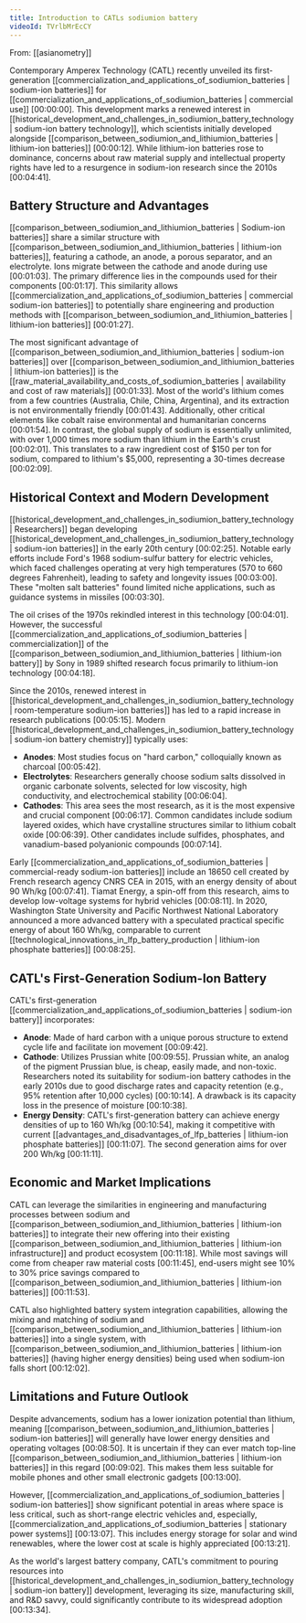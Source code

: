 ```yaml
---
title: Introduction to CATLs sodiumion battery
videoId: TVrlbMrEcCY
---
```


From: [[asianometry]] <br/> 

Contemporary Amperex Technology (CATL) recently unveiled its first-generation [[commercialization_and_applications_of_sodiumion_batteries | sodium-ion batteries]] for [[commercialization_and_applications_of_sodiumion_batteries | commercial use]] <a class="yt-timestamp" data-t="00:00:00">[00:00:00]</a>. This development marks a renewed interest in [[historical_development_and_challenges_in_sodiumion_battery_technology | sodium-ion battery technology]], which scientists initially developed alongside [[comparison_between_sodiumion_and_lithiumion_batteries | lithium-ion batteries]] <a class="yt-timestamp" data-t="00:00:12">[00:00:12]</a>. While lithium-ion batteries rose to dominance, concerns about raw material supply and intellectual property rights have led to a resurgence in sodium-ion research since the 2010s <a class="yt-timestamp" data-t="00:04:41">[00:04:41]</a>.

## Battery Structure and Advantages

[[comparison_between_sodiumion_and_lithiumion_batteries | Sodium-ion batteries]] share a similar structure with [[comparison_between_sodiumion_and_lithiumion_batteries | lithium-ion batteries]], featuring a cathode, an anode, a porous separator, and an electrolyte. Ions migrate between the cathode and anode during use <a class="yt-timestamp" data-t="00:01:03">[00:01:03]</a>. The primary difference lies in the compounds used for their components <a class="yt-timestamp" data-t="00:01:17">[00:01:17]</a>. This similarity allows [[commercialization_and_applications_of_sodiumion_batteries | commercial sodium-ion batteries]] to potentially share engineering and production methods with [[comparison_between_sodiumion_and_lithiumion_batteries | lithium-ion batteries]] <a class="yt-timestamp" data-t="00:01:27">[00:01:27]</a>.

The most significant advantage of [[comparison_between_sodiumion_and_lithiumion_batteries | sodium-ion batteries]] over [[comparison_between_sodiumion_and_lithiumion_batteries | lithium-ion batteries]] is the [[raw_material_availability_and_costs_of_sodiumion_batteries | availability and cost of raw materials]] <a class="yt-timestamp" data-t="00:01:33">[00:01:33]</a>. Most of the world's lithium comes from a few countries (Australia, Chile, China, Argentina), and its extraction is not environmentally friendly <a class="yt-timestamp" data-t="00:01:43">[00:01:43]</a>. Additionally, other critical elements like cobalt raise environmental and humanitarian concerns <a class="yt-timestamp" data-t="00:01:54">[00:01:54]</a>. In contrast, the global supply of sodium is essentially unlimited, with over 1,000 times more sodium than lithium in the Earth's crust <a class="yt-timestamp" data-t="00:02:01">[00:02:01]</a>. This translates to a raw ingredient cost of $150 per ton for sodium, compared to lithium's $5,000, representing a 30-times decrease <a class="yt-timestamp" data-t="00:02:09">[00:02:09]</a>.

## Historical Context and Modern Development

[[historical_development_and_challenges_in_sodiumion_battery_technology | Researchers]] began developing [[historical_development_and_challenges_in_sodiumion_battery_technology | sodium-ion batteries]] in the early 20th century <a class="yt-timestamp" data-t="00:02:25">[00:02:25]</a>. Notable early efforts include Ford's 1968 sodium-sulfur battery for electric vehicles, which faced challenges operating at very high temperatures (570 to 660 degrees Fahrenheit), leading to safety and longevity issues <a class="yt-timestamp" data-t="00:03:00">[00:03:00]</a>. These "molten salt batteries" found limited niche applications, such as guidance systems in missiles <a class="yt-timestamp" data-t="00:03:30">[00:03:30]</a>.

The oil crises of the 1970s rekindled interest in this technology <a class="yt-timestamp" data-t="00:04:01">[00:04:01]</a>. However, the successful [[commercialization_and_applications_of_sodiumion_batteries | commercialization]] of the [[comparison_between_sodiumion_and_lithiumion_batteries | lithium-ion battery]] by Sony in 1989 shifted research focus primarily to lithium-ion technology <a class="yt-timestamp" data-t="00:04:18">[00:04:18]</a>.

Since the 2010s, renewed interest in [[historical_development_and_challenges_in_sodiumion_battery_technology | room-temperature sodium-ion batteries]] has led to a rapid increase in research publications <a class="yt-timestamp" data-t="00:05:15">[00:05:15]</a>.
Modern [[historical_development_and_challenges_in_sodiumion_battery_technology | sodium-ion battery chemistry]] typically uses:
*   **Anodes**: Most studies focus on "hard carbon," colloquially known as charcoal <a class="yt-timestamp" data-t="00:05:42">[00:05:42]</a>.
*   **Electrolytes**: Researchers generally choose sodium salts dissolved in organic carbonate solvents, selected for low viscosity, high conductivity, and electrochemical stability <a class="yt-timestamp" data-t="00:06:04">[00:06:04]</a>.
*   **Cathodes**: This area sees the most research, as it is the most expensive and crucial component <a class="yt-timestamp" data-t="00:06:17">[00:06:17]</a>. Common candidates include sodium layered oxides, which have crystalline structures similar to lithium cobalt oxide <a class="yt-timestamp" data-t="00:06:39">[00:06:39]</a>. Other candidates include sulfides, phosphates, and vanadium-based polyanionic compounds <a class="yt-timestamp" data-t="00:07:14">[00:07:14]</a>.

Early [[commercialization_and_applications_of_sodiumion_batteries | commercial-ready sodium-ion batteries]] include an 18650 cell created by French research agency CNRS CEA in 2015, with an energy density of about 90 Wh/kg <a class="yt-timestamp" data-t="00:07:41">[00:07:41]</a>. Tiamat Energy, a spin-off from this research, aims to develop low-voltage systems for hybrid vehicles <a class="yt-timestamp" data-t="00:08:11">[00:08:11]</a>. In 2020, Washington State University and Pacific Northwest National Laboratory announced a more advanced battery with a speculated practical specific energy of about 160 Wh/kg, comparable to current [[technological_innovations_in_lfp_battery_production | lithium-ion phosphate batteries]] <a class="yt-timestamp" data-t="00:08:25">[00:08:25]</a>.

## CATL's First-Generation Sodium-Ion Battery

CATL's first-generation [[commercialization_and_applications_of_sodiumion_batteries | sodium-ion battery]] incorporates:
*   **Anode**: Made of hard carbon with a unique porous structure to extend cycle life and facilitate ion movement <a class="yt-timestamp" data-t="00:09:42">[00:09:42]</a>.
*   **Cathode**: Utilizes Prussian white <a class="yt-timestamp" data-t="00:09:55">[00:09:55]</a>. Prussian white, an analog of the pigment Prussian blue, is cheap, easily made, and non-toxic. Researchers noted its suitability for sodium-ion battery cathodes in the early 2010s due to good discharge rates and capacity retention (e.g., 95% retention after 10,000 cycles) <a class="yt-timestamp" data-t="00:10:14">[00:10:14]</a>. A drawback is its capacity loss in the presence of moisture <a class="yt-timestamp" data-t="00:10:38">[00:10:38]</a>.
*   **Energy Density**: CATL's first-generation battery can achieve energy densities of up to 160 Wh/kg <a class="yt-timestamp" data-t="00:10:54">[00:10:54]</a>, making it competitive with current [[advantages_and_disadvantages_of_lfp_batteries | lithium-ion phosphate batteries]] <a class="yt-timestamp" data-t="00:11:07">[00:11:07]</a>. The second generation aims for over 200 Wh/kg <a class="yt-timestamp" data-t="00:11:11">[00:11:11]</a>.

## Economic and Market Implications

CATL can leverage the similarities in engineering and manufacturing processes between sodium and [[comparison_between_sodiumion_and_lithiumion_batteries | lithium-ion batteries]] to integrate their new offering into their existing [[comparison_between_sodiumion_and_lithiumion_batteries | lithium-ion infrastructure]] and product ecosystem <a class="yt-timestamp" data-t="00:11:18">[00:11:18]</a>. While most savings will come from cheaper raw material costs <a class="yt-timestamp" data-t="00:11:45">[00:11:45]</a>, end-users might see 10% to 30% price savings compared to [[comparison_between_sodiumion_and_lithiumion_batteries | lithium-ion batteries]] <a class="yt-timestamp" data-t="00:11:53">[00:11:53]</a>.

CATL also highlighted battery system integration capabilities, allowing the mixing and matching of sodium and [[comparison_between_sodiumion_and_lithiumion_batteries | lithium-ion batteries]] into a single system, with [[comparison_between_sodiumion_and_lithiumion_batteries | lithium-ion batteries]] (having higher energy densities) being used when sodium-ion falls short <a class="yt-timestamp" data-t="00:12:02">[00:12:02]</a>.

## Limitations and Future Outlook

Despite advancements, sodium has a lower ionization potential than lithium, meaning [[comparison_between_sodiumion_and_lithiumion_batteries | sodium-ion batteries]] will generally have lower energy densities and operating voltages <a class="yt-timestamp" data-t="00:08:50">[00:08:50]</a>. It is uncertain if they can ever match top-line [[comparison_between_sodiumion_and_lithiumion_batteries | lithium-ion batteries]] in this regard <a class="yt-timestamp" data-t="00:09:02">[00:09:02]</a>. This makes them less suitable for mobile phones and other small electronic gadgets <a class="yt-timestamp" data-t="00:13:00">[00:13:00]</a>.

However, [[commercialization_and_applications_of_sodiumion_batteries | sodium-ion batteries]] show significant potential in areas where space is less critical, such as short-range electric vehicles and, especially, [[commercialization_and_applications_of_sodiumion_batteries | stationary power systems]] <a class="yt-timestamp" data-t="00:13:07">[00:13:07]</a>. This includes energy storage for solar and wind renewables, where the lower cost at scale is highly appreciated <a class="yt-timestamp" data-t="00:13:21">[00:13:21]</a>.

As the world's largest battery company, CATL's commitment to pouring resources into [[historical_development_and_challenges_in_sodiumion_battery_technology | sodium-ion battery]] development, leveraging its size, manufacturing skill, and R&D savvy, could significantly contribute to its widespread adoption <a class="yt-timestamp" data-t="00:13:34">[00:13:34]</a>.